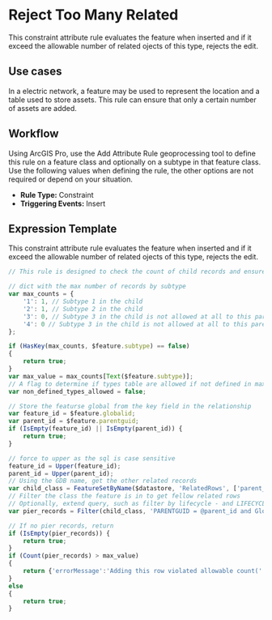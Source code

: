 # Reject Too Many Related

This constraint attribute rule evaluates the feature when inserted and if it exceed the allowable number of related ojects of this type, rejects the edit.

## Use cases

In a electric network, a feature may be used to represent the location and a table used to store assets.  This rule can ensure that only a certain number of assets are added. 

## Workflow

Using ArcGIS Pro, use the Add Attribute Rule geoprocessing tool to define this rule on a feature class and optionally on a subtype in that feature class.  Use the following values when defining the rule, the other options are not required or depend on your situation.
  
  - **Rule Type:** Constraint
  - **Triggering Events:** Insert

## Expression Template

This constraint attribute rule evaluates the feature when inserted and if it exceed the allowable number of related ojects of this type, rejects the edit.

```js
// This rule is designed to check the count of child records and ensure they do not exceed the required amount

// dict with the max number of records by subtype
var max_counts = {
    '1': 1, // Subtype 1 in the child
    '2': 1, // Subtype 2 in the child
    '3': 0, // Subtype 3 in the child is not allowed at all to this parent
    '4': 0 // Subtype 3 in the child is not allowed at all to this parent
};

if (HasKey(max_counts, $feature.subtype) == false)
{
    return true;
}
var max_value = max_counts[Text($feature.subtype)];
// A flag to determine if types table are allowed if not defined in max_counts
var non_defined_types_allowed = false;

// Store the featurse global from the key field in the relationship
var feature_id = $feature.globalid;
var parent_id = $feature.parentguid;
if (IsEmpty(feature_id) || IsEmpty(parent_id)) {
    return true;
}

// force to upper as the sql is case sensitive
feature_id = Upper(feature_id);
parent_id = Upper(parent_id);
// Using the GDB name, get the other related records 
var child_class = FeatureSetByName($datastore, 'RelatedRows', ['parent_guid', 'SUBTYPE', 'LIFECYCLE'], false);
// Filter the class the feature is in to get fellow related rows
// Optionally, extend query, such as filter by lifecycle - and LIFECYCLE <> 1
var pier_records = Filter(child_class, 'PARENTGUID = @parent_id and GlobalID <> @feature_id and SUBTYPE = ' + $feature.subtype);

// If no pier records, return
if (IsEmpty(pier_records)) {
    return true;
}
if (Count(pier_records) > max_value)
{
    return {'errorMessage':'Adding this row violated allowable count(' + max_value + ') of related records for type: ' + DomainName($feature, 'SUBTYPE')};
}
else
{
    return true;
}
```
